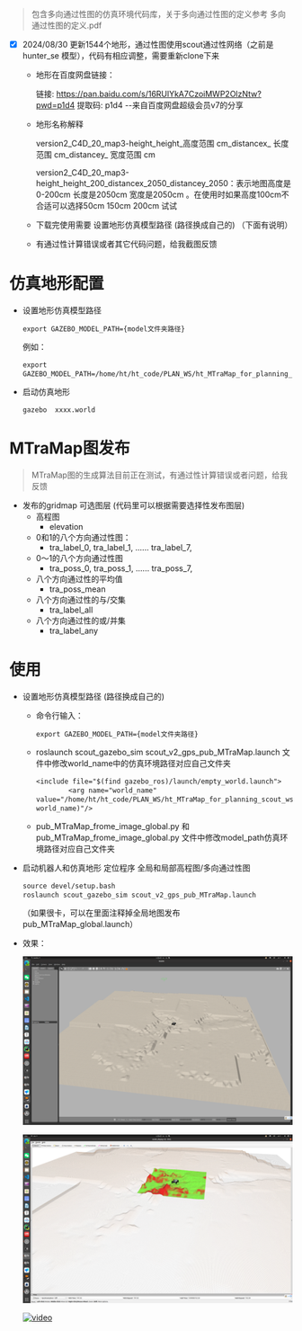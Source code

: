 > 包含多向通过性图的仿真环境代码库，关于多向通过性图的定义参考 多向通过性图的定义.pdf



- [x] 2024/08/30 更新1544个地形，通过性图使用scout通过性网络（之前是 hunter_se 模型），代码有相应调整，需要重新clone下来

  - 地形在百度网盘链接：

    链接: https://pan.baidu.com/s/16RUlYkA7CzoiMWP2OlzNtw?pwd=p1d4 提取码: p1d4 
    --来自百度网盘超级会员v7的分享

  - 地形名称解释

    version2_C4D_20_map3-height_height_高度范围 cm_distancex_ 长度范围 cm_distancey_ 宽度范围 cm

    version2_C4D_20_map3-height_height_200_distancex_2050_distancey_2050：表示地图高度是0-200cm  长度是2050cm 宽度是2050cm 。在使用时如果高度100cm不合适可以选择50cm 150cm 200cm 试试

  - 下载完使用需要 设置地形仿真模型路径 (路径换成自己的) （下面有说明）
  - 有通过性计算错误或者其它代码问题，给我截图反馈

# 仿真地形配置

- 设置地形仿真模型路径

  ```
  export GAZEBO_MODEL_PATH={model文件夹路径}
  ```

  例如：

  ```
  export GAZEBO_MODEL_PATH=/home/ht/ht_code/PLAN_WS/ht_MTraMap_for_planning_scout_ws/src/ht_terrain_MTraMap/model
  ```

- 启动仿真地形

  ```
  gazebo  xxxx.world
  ```


# MTraMap图发布

> MTraMap图的生成算法目前正在测试，有通过性计算错误或者问题，给我反馈

- 发布的gridmap 可选图层 (代码里可以根据需要选择性发布图层)
  - 高程图
    - elevation
  - 0和1的八个方向通过性图：
    - tra_label_0, tra_label_1, ...... tra_label_7,  
  - 0～1的八个方向通过性图
    - tra_poss_0, tra_poss_1, ...... tra_poss_7,  
  - 八个方向通过性的平均值
    - tra_poss_mean
  - 八个方向通过性的与/交集
    - tra_label_all
  - 八个方向通过性的或/并集
    - tra_label_any

# 使用

- 设置地形仿真模型路径 (路径换成自己的)

  - 命令行输入：

    ```
    export GAZEBO_MODEL_PATH={model文件夹路径}
    ```

  - roslaunch scout_gazebo_sim scout_v2_gps_pub_MTraMap.launch 文件中修改world_name中的仿真环境路径对应自己文件夹

    ```
    <include file="$(find gazebo_ros)/launch/empty_world.launch">
            <arg name="world_name" value="/home/ht/ht_code/PLAN_WS/ht_MTraMap_for_planning_scout_ws/src/ht_terrain_MTraMap/world/$(arg world_name)"/>
    
    ```

  - pub_MTraMap_frome_image_global.py 和 pub_MTraMap_frome_image_global.py 文件中修改model_path仿真环境路径对应自己文件夹

- 启动机器人和仿真地形 定位程序 全局和局部高程图/多向通过性图 

  ```
  source devel/setup.bash
  roslaunch scout_gazebo_sim scout_v2_gps_pub_MTraMap.launch 
  ```

  （如果很卡，可以在里面注释掉全局地图发布 pub_MTraMap_global.launch）


- 效果：

  ![](README.assets/2023-11-04%2016-16-08%20%E7%9A%84%E5%B1%8F%E5%B9%95%E6%88%AA%E5%9B%BE.png)

  ![](README.assets/2023-11-04%2016-15-53%20%E7%9A%84%E5%B1%8F%E5%B9%95%E6%88%AA%E5%9B%BE.png)

  [![video](https://bb-embed.herokuapp.com/embed?v=BV1wy4y1c7yv)](https://www.bilibili.com/video/BV1wy4y1c7yv/?vd_source=c81e9e4a6abdaa49045ee8304823fb81)

  